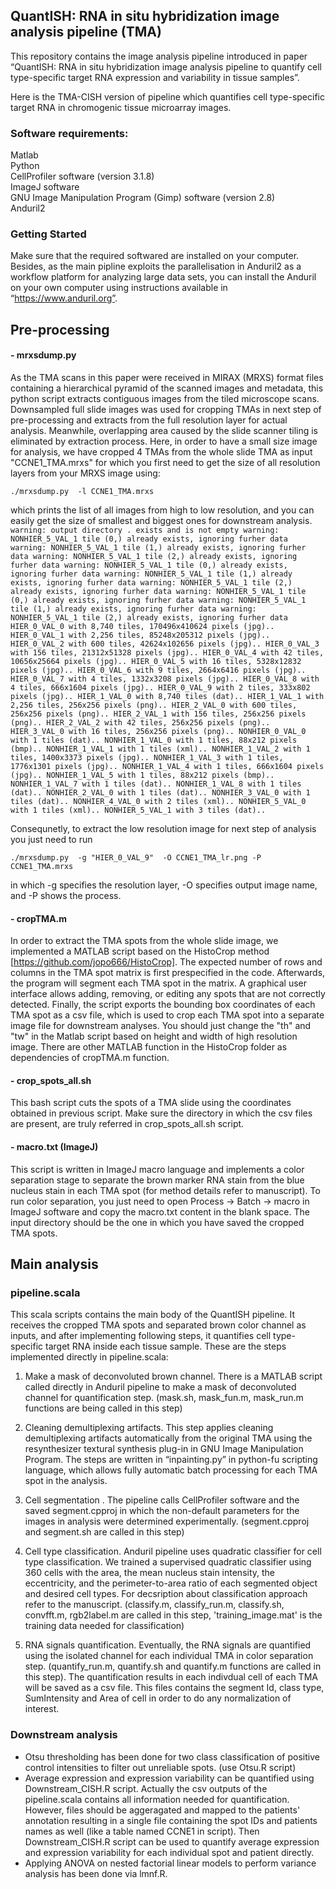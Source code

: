 ## QuantISH: RNA in situ hybridization image analysis pipeline (TMA)
This repository contains the image analysis pipeline introduced in paper “QuantISH: RNA in situ hybridization image analysis pipeline to quantify cell type-specific target RNA expression and variability in tissue samples”.  

Here is the TMA-CISH version of pipeline which quantifies cell type-specific target RNA in chromogenic tissue microarray images. 


### Software requirements: 
Matlab  
Python    
CellProfiler software (version 3.1.8)  
ImageJ software  
GNU Image Manipulation Program (Gimp) software (version 2.8)  
Anduril2     

### Getting Started 
Make sure that the required softwared are installed on your computer. Besides, as the main pipline exploits the parallelisation in Anduril2 as a workflow platform for analyzing large data sets, you can install the Anduril on your own computer using instructions available in “https://www.anduril.org”. 

## Pre-processing
#### - mrxsdump.py
As the TMA scans in this paper were received in MIRAX (MRXS) format files containing a hierarchical pyramid of the scanned images and metadata, this python script extracts contiguous images from the tiled microscope scans. Downsampled full slide images was used for cropping TMAs in next step of pre-processing and extracts from the full resolution layer for actual analysis. Meanwhile, overlapping area caused by the slide scanner tiling is eliminated by extraction process. Here, in order to have a small size image for analysis, we have cropped 4 TMAs from the whole slide TMA as input "CCNE1_TMA.mrxs" for which you first need to get the size of all resolution layers from your MRXS image using:  
 
 ` ./mrxsdump.py  -l CCNE1_TMA.mrxs `

which prints the list of all images from high to low resolution, and you can easily get the size of smallest and biggest ones for downstream analysis. 
`warning: output directory . exists and is not empty
warning: NONHIER_5_VAL_1 tile (0,) already exists, ignoring furher data
warning: NONHIER_5_VAL_1 tile (1,) already exists, ignoring furher data
warning: NONHIER_5_VAL_1 tile (2,) already exists, ignoring furher data
warning: NONHIER_5_VAL_1 tile (0,) already exists, ignoring furher data
warning: NONHIER_5_VAL_1 tile (1,) already exists, ignoring furher data
warning: NONHIER_5_VAL_1 tile (2,) already exists, ignoring furher data
warning: NONHIER_5_VAL_1 tile (0,) already exists, ignoring furher data
warning: NONHIER_5_VAL_1 tile (1,) already exists, ignoring furher data
warning: NONHIER_5_VAL_1 tile (2,) already exists, ignoring furher data
HIER_0_VAL_0 with 8,740 tiles, 170496x410624 pixels (jpg)..
HIER_0_VAL_1 with 2,256 tiles, 85248x205312 pixels (jpg)..
HIER_0_VAL_2 with 600 tiles, 42624x102656 pixels (jpg)..
HIER_0_VAL_3 with 156 tiles, 21312x51328 pixels (jpg)..
HIER_0_VAL_4 with 42 tiles, 10656x25664 pixels (jpg)..
HIER_0_VAL_5 with 16 tiles, 5328x12832 pixels (jpg)..
HIER_0_VAL_6 with 9 tiles, 2664x6416 pixels (jpg)..
HIER_0_VAL_7 with 4 tiles, 1332x3208 pixels (jpg)..
HIER_0_VAL_8 with 4 tiles, 666x1604 pixels (jpg)..
HIER_0_VAL_9 with 2 tiles, 333x802 pixels (jpg)..
HIER_1_VAL_0 with 8,740 tiles (dat)..
HIER_1_VAL_1 with 2,256 tiles, 256x256 pixels (png)..
HIER_2_VAL_0 with 600 tiles, 256x256 pixels (png)..
HIER_2_VAL_1 with 156 tiles, 256x256 pixels (png)..
HIER_2_VAL_2 with 42 tiles, 256x256 pixels (png)..
HIER_3_VAL_0 with 16 tiles, 256x256 pixels (png)..
NONHIER_0_VAL_0 with 1 tiles (dat)..
NONHIER_1_VAL_0 with 1 tiles, 88x212 pixels (bmp)..
NONHIER_1_VAL_1 with 1 tiles (xml)..
NONHIER_1_VAL_2 with 1 tiles, 1400x3373 pixels (jpg)..
NONHIER_1_VAL_3 with 1 tiles, 1776x1301 pixels (jpg)..
NONHIER_1_VAL_4 with 1 tiles, 666x1604 pixels (jpg)..
NONHIER_1_VAL_5 with 1 tiles, 88x212 pixels (bmp)..
NONHIER_1_VAL_7 with 1 tiles (dat)..
NONHIER_1_VAL_8 with 1 tiles (dat)..
NONHIER_2_VAL_0 with 1 tiles (dat)..
NONHIER_3_VAL_0 with 1 tiles (dat)..
NONHIER_4_VAL_0 with 2 tiles (xml)..
NONHIER_5_VAL_0 with 1 tiles (xml)..
NONHIER_5_VAL_1 with 3 tiles (dat)..`


Consequnetly, to extract the low resolution image for next step of analysis you just need to run 

`./mrxsdump.py  -g "HIER_0_VAL_9"  -O CCNE1_TMA_lr.png -P  CCNE1_TMA.mrxs`

in which -g specifies the resolution layer, -O specifies output image name, and -P shows the process. 


#### - cropTMA.m
In order to extract the TMA spots from the whole slide image, we implemented a MATLAB script based on the HistoCrop method [https://github.com/jopo666/HistoCrop]. The expected number of rows and columns in the TMA spot matrix is first prespecified in the code. Afterwards, the program will segment each TMA spot in the matrix. A graphical user interface allows adding, removing, or editing any spots that are not correctly detected. Finally, the script exports the bounding box coordinates of each TMA spot as a csv file, which is used to crop each TMA spot into a separate image file for downstream analyses. You should just change the "th" and "tw" in the Matlab script based on height and width of high resolution image. There are other MATLAB function in the HistoCrop folder as dependencies of cropTMA.m function. 


#### - crop_spots_all.sh

This bash script cuts the spots of a TMA slide using the coordinates obtained in previous script. Make sure the directory in which the csv files are present, are truly referred in crop_spots_all.sh script. 


#### - macro.txt (ImageJ)

This script is written in ImageJ macro language and implements a color separation stage to separate the brown marker RNA stain from the blue nucleus stain in each TMA spot (for method details refer to manuscript). To run color separation, you just need to open Process → Batch → macro in ImageJ software and copy the macro.txt content in the blank space. The input directory should be the one in which you have saved the cropped TMA spots.  



## Main analysis

### pipeline.scala


This scala scripts contains the main body of the QuantISH pipeline. It receives the cropped TMA spots and separated brown color channel as inputs, and after implementing following steps, it quantifies cell type-specific target RNA inside each tissue sample. These are the steps implemented directly in pipeline.scala:

1. Make a mask of deconvoluted brown channel. There is a MATLAB script called directly in Anduril pipeline to make a mask of deconvoluted channel for quantification step. (mask.sh, mask_fun.m, mask_run.m functions are being called in this step)

2. Cleaning demultiplexing artifacts. This step applies cleaning demultiplexing artifacts automatically from the original TMA using the resynthesizer textural synthesis plug-in in GNU Image Manipulation Program. The steps are written in “inpainting.py” in python-fu scripting language, which allows fully automatic batch processing for each TMA spot in the analysis. 


3. Cell segmentation . The pipeline calls CellProfiler software and the saved segment.cpproj in which the non-default parameters for the images in analysis were determined experimentally. (segment.cpproj and segment.sh are called in this step)

4. Cell type classification. Anduril pipeline uses quadratic classifier for cell type classification. We trained a supervised quadratic classifier using 360 cells with the area, the mean nucleus stain intensity, the eccentricity, and the perimeter-to-area ratio of each segmented object and desired cell types. For decsription about classification approach refer to the manuscript. (classify.m, classify_run.m, classify.sh, convfft.m, rgb2label.m are called in this step, 'training_image.mat' is the training data needed for classification) 

5. RNA signals quantification. Eventually, the RNA signals are quantified using the isolated channel for each individual TMA in color separation step. (quantify_run.m, quantify.sh and quantify.m functions are called in this step). The quantification results in each indivdual cell of each TMA will be saved as a csv file. This files contains the segment Id, class type, SumIntensity and Area of cell in order to do any normalization of interest.

### Downstream analysis  

- Otsu thresholding has been done for two class classification of positive control intensities to filter out unreliable spots. (use Otsu.R  script)    
- Average expression and expression variability can be quantified using Downstream_CISH.R script. Actually the csv outputs of the pipeline.scala contains all information needed for quantification. However, files should be aggeragated and mapped to the patients' annotation resulting in a single file containing the spot IDs and patients names as well (like a table named CCNE1 in script). Then Downstream_CISH.R script can be used to quantify average expression and expression variability for each individual spot and patient directly.  
- Applying ANOVA on nested factorial linear models to perform variance analysis has been done via lmnf.R. 






